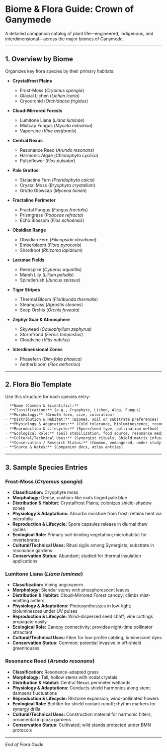# Biome & Flora Guide: Crown of Ganymede

A detailed companion catalog of plant life—engineered, indigenous, and interdimensional—across the major biomes of Ganymede.

---

## 1. Overview by Biome

Organizes key flora species by their primary habitats:

- **Crystalfrost Plains**

  - Frost-Moss (_Cryomus spongia_)
  - Glacial Lichen (_Lichen icaria_)
  - Cryoorchid (_Orchidacea frigidus_)

- **Cloud-Mirrored Forests**

  - Lumitone Liana (_Liana luminae_)
  - Mistcap Fungus (_Myceta nebulosa_)
  - Vaporvine (_Vine aeriformis_)

- **Central Nexus**

  - Resonance Reed (_Arundo resonans_)
  - Harmonic Algae (_Chlorophyta cyclica_)
  - Pulseflower (_Flos pulsator_)

- **Pale Grottos**

  - Stalactine Fern (_Pteridophyta calcis_)
  - Crystal Moss (_Bryophyta crystallum_)
  - Grotto Glowcap (_Mycena lumen_)

- **Fractaline Perimeter**

  - Fractal Fungus (_Fungus fractalis_)
  - Prismgrass (_Poaceae refracta_)
  - Echo Blossom (_Flos echoensis_)

- **Obsidian Range**

  - Obsidian Fern (_Filicopsida obsidiana_)
  - Emberbloom (_Flora pyrocoris_)
  - Shardroot (_Rhizoma lapideum_)

- **Lacunae Fields**

  - Reedspike (_Cyperus aquatilis_)
  - Marsh Lily (_Lilium paludis_)
  - Spindlerush (_Juncus spissus_)

- **Tiger Stripes**

  - Thermal Bloom (_Floribunda thermalis_)
  - Steamgrass (_Agrostis steamis_)
  - Seep Orchis (_Orchis foveata_)

- **Zephyr Scar & Atmosphere**

  - Skyweed (_Caulophyllum zephyrus_)
  - Stormfrond (_Fernis tempestus_)
  - Cloudvine (_Vitis nubilus_)

- **Interdimensional Zones**

  - Phasefern (_Dim-folia phasica_)
  - Aetherbloom (_Flos aetherion_)

---

## 2. Flora Bio Template

Use this structure for each species entry:

```markdown
- **Name (Common & Scientific):**
- **Classification:** (e.g., Cryophyte, Lichen, Alga, Fungus)
- **Morphology:** (Growth form, size, coloration)
- **Distribution & Habitat:** (Biomes, soil or substrate preferences)
- **Physiology & Adaptations:** (Cold tolerance, bioluminescence, resonance response)
- **Reproduction & Lifecycle:** (Spore/seed type, pollination method)
- **Ecological Role:** (Soil stabilization, food source, resonance mediator)
- **Cultural/Technical Uses:** (Synergist rituals, Shield matrix infusion, medicinal compounds)
- **Conservation / Research Status:** (Common, endangered, under study)
- **Source & Notes:** (Companion docs, atlas entries)
```

---

## 3. Sample Species Entries

### Frost-Moss (_Cryomus spongia_)

- **Classification:** Cryophyte moss
- **Morphology:** Dense, cushion-like mats tinged pale blue
- **Distribution & Habitat:** Crystalfrost Plains; colonizes shield-shadow zones
- **Physiology & Adaptations:** Absorbs moisture from frost; retains heat via microfolia
- **Reproduction & Lifecycle:** Spore capsules release in diurnal thaw cycles
- **Ecological Role:** Primary soil-binding vegetation; microhabitat for invertebrates
- **Cultural/Technical Uses:** Ritual sigils among Synergists; substrate in resonance gardens
- **Conservation Status:** Abundant; studied for thermal insulation applications

### Lumitone Liana (_Liana luminae_)

- **Classification:** Vining angiosperm
- **Morphology:** Slender stems with phosphorescent leaves
- **Distribution & Habitat:** Cloud-Mirrored Forest canopy; climbs mist-emitting antlers
- **Physiology & Adaptations:** Photosynthesizes in low-light; bioluminesces under UV pulses
- **Reproduction & Lifecycle:** Wind-dispersed seed chaff; vine cuttings propagate easily
- **Ecological Role:** Canopy connectivity; provides night-time pollinator attractant
- **Cultural/Technical Uses:** Fiber for low-profile cabling; luminescent dyes
- **Conservation Status:** Common; potential invasive in off-shield greenhouses

### Resonance Reed (_Arundo resonans_)

- **Classification:** Resonance-adapted grass
- **Morphology:** Tall, hollow stems with nodal crystals
- **Distribution & Habitat:** Central Nexus perimeter wetlands
- **Physiology & Adaptations:** Conducts shield harmonics along stem; dampens fluctuations
- **Reproduction & Lifecycle:** Rhizome expansion; wind-pollinated flowers
- **Ecological Role:** Biofilter for shield coolant runoff; rhythm markers for synergy drills
- **Cultural/Technical Uses:** Construction material for harmonic filters; ornamental in plaza gardens
- **Conservation Status:** Cultivated; wild stands protected under BMN protocols

---

_End of Flora Guide_
